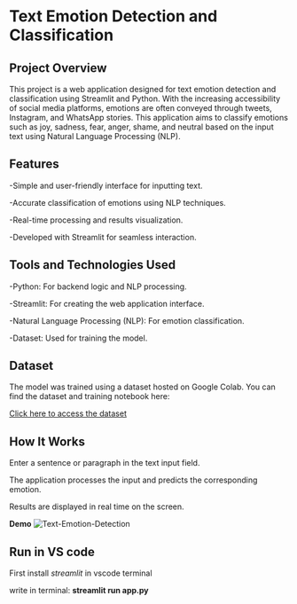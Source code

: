 # Text Emotion Detection and Classification

## Project Overview

This project is a web application designed for text emotion detection and classification using Streamlit and Python. With the increasing accessibility of social media platforms, emotions are often conveyed through tweets, Instagram, and WhatsApp stories. This application aims to classify emotions such as joy, sadness, fear, anger, shame, and neutral based on the input text using Natural Language Processing (NLP).

## Features

-Simple and user-friendly interface for inputting text.

-Accurate classification of emotions using NLP techniques.

-Real-time processing and results visualization.

-Developed with Streamlit for seamless interaction.


## Tools and Technologies Used

-Python: For backend logic and NLP processing.

-Streamlit: For creating the web application interface.

-Natural Language Processing (NLP): For emotion classification.

-Dataset: Used for training the model.


## Dataset

The model was trained using a dataset hosted on Google Colab. You can find the dataset and training notebook here:

[Click here to access the dataset](https://colab.research.google.com/drive/1rTBejPYJQENrR-ow8VMM2PW5DReCuJg6?usp=sharing)


## How It Works

Enter a sentence or paragraph in the text input field.

The application processes the input and predicts the corresponding emotion.

Results are displayed in real time on the screen.

**Demo**
![Text-Emotion-Detection](https://github.com/user-attachments/assets/36fa1254-1a10-42a2-ae57-34ce45a329d6)

## Run in VS code
First install *streamlit* in vscode terminal

write in terminal: **streamlit run app.py**
